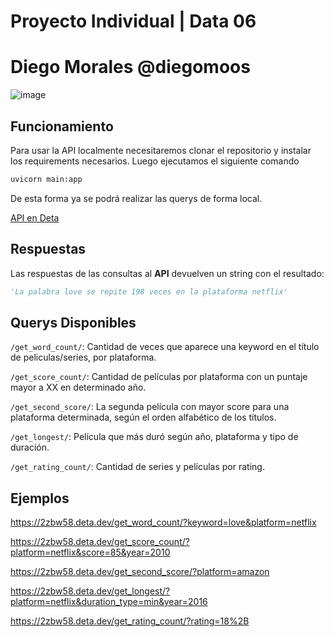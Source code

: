 # Proyecto Individual | Data 06
# Diego Morales @diegomoos

![image](https://user-images.githubusercontent.com/108296379/182138583-9011699a-f009-4454-885e-80dca182b6c8.png)


## Funcionamiento
Para usar la API localmente necesitaremos clonar el repositorio y instalar los requirements necesarios. Luego ejecutamos el siguiente comando

```bash
uvicorn main:app
```

De esta forma ya se podrá realizar las querys de forma local.

[API en Deta](https://2zbw58.deta.dev/docs#/)

## Respuestas

Las respuestas de las consultas al **API** devuelven un string con el resultado:

```python
'La palabra love se repite 198 veces en la plataforma netflix'
```

## Querys Disponibles

`/get_word_count/`: Cantidad de veces que aparece una keyword en el título de peliculas/series, por plataforma.

`/get_score_count/`: Cantidad de películas por plataforma con un puntaje mayor a XX en determinado año.

`/get_second_score/`: La segunda película con mayor score para una plataforma determinada, según el orden alfabético de los títulos.

`/get_longest/`: Película que más duró según año, plataforma y tipo de duración.

`/get_rating_count/`: Cantidad de series y películas por rating.

## Ejemplos

https://2zbw58.deta.dev/get_word_count/?keyword=love&platform=netflix

https://2zbw58.deta.dev/get_score_count/?platform=netflix&score=85&year=2010

https://2zbw58.deta.dev/get_second_score/?platform=amazon

https://2zbw58.deta.dev/get_longest/?platform=netflix&duration_type=min&year=2016

https://2zbw58.deta.dev/get_rating_count/?rating=18%2B
